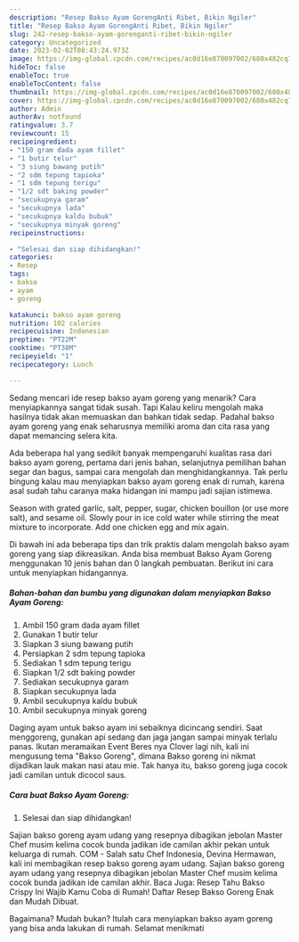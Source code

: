 ```yaml
---
description: "Resep Bakso Ayam GorengAnti Ribet, Bikin Ngiler"
title: "Resep Bakso Ayam GorengAnti Ribet, Bikin Ngiler"
slug: 242-resep-bakso-ayam-gorenganti-ribet-bikin-ngiler
category: Uncategorized
date: 2023-02-02T08:43:24.973Z
image: https://img-global.cpcdn.com/recipes/ac0d16e870097002/680x482cq70/bakso-ayam-goreng-foto-resep-utama.jpg
hideToc: false
enableToc: true
enableTocContent: false
thumbnail: https://img-global.cpcdn.com/recipes/ac0d16e870097002/680x482cq70/bakso-ayam-goreng-foto-resep-utama.jpg
cover: https://img-global.cpcdn.com/recipes/ac0d16e870097002/680x482cq70/bakso-ayam-goreng-foto-resep-utama.jpg
author: Admin
authorAv: notfound
ratingvalue: 3.7
reviewcount: 15
recipeingredient:
- "150 gram dada ayam fillet"
- "1 butir telur"
- "3 siung bawang putih"
- "2 sdm tepung tapioka"
- "1 sdm tepung terigu"
- "1/2 sdt baking powder"
- "secukupnya garam"
- "secukupnya lada"
- "secukupnya kaldu bubuk"
- "secukupnya minyak goreng"
recipeinstructions:

- "Selesai dan siap dihidangkan!"
categories:
- Resep
tags:
- bakso
- ayam
- goreng

katakunci: bakso ayam goreng 
nutrition: 102 calories
recipecuisine: Indonesian
preptime: "PT22M"
cooktime: "PT38M"
recipeyield: "1"
recipecategory: Lunch

---
```



Sedang mencari ide resep bakso ayam goreng yang menarik? Cara menyiapkannya sangat tidak susah. Tapi Kalau keliru mengolah maka hasilnya tidak akan memuaskan dan bahkan tidak sedap. Padahal bakso ayam goreng yang enak seharusnya memiliki aroma dan cita rasa yang dapat memancing selera kita.


Ada beberapa hal yang sedikit banyak mempengaruhi kualitas rasa dari bakso ayam goreng, pertama dari jenis bahan, selanjutnya pemilihan bahan segar dan bagus, sampai cara mengolah dan menghidangkannya. Tak perlu bingung kalau mau menyiapkan bakso ayam goreng enak di rumah, karena asal sudah tahu caranya maka hidangan ini mampu jadi sajian istimewa.

Season with grated garlic, salt, pepper, sugar, chicken bouillon (or use more salt), and sesame oil. Slowly pour in ice cold water while stirring the meat mixture to incorporate. Add one chicken egg and mix again.


Di bawah ini ada beberapa tips dan trik praktis dalam mengolah bakso ayam goreng yang siap dikreasikan. Anda bisa membuat Bakso Ayam Goreng menggunakan 10 jenis bahan dan 0 langkah pembuatan. Berikut ini cara untuk menyiapkan hidangannya.

<!--inarticleads1-->

##### Bahan-bahan dan bumbu yang digunakan dalam menyiapkan Bakso Ayam Goreng:

1. Ambil 150 gram dada ayam fillet
1. Gunakan 1 butir telur
1. Siapkan 3 siung bawang putih
1. Persiapkan 2 sdm tepung tapioka
1. Sediakan 1 sdm tepung terigu
1. Siapkan 1/2 sdt baking powder
1. Sediakan secukupnya garam
1. Siapkan secukupnya lada
1. Ambil secukupnya kaldu bubuk
1. Ambil secukupnya minyak goreng


Daging ayam untuk bakso ayam ini sebaiknya dicincang sendiri. Saat menggoreng, gunakan api sedang dan jaga jangan sampai minyak terlalu panas. Ikutan meramaikan Event Beres nya Clover lagi nih, kali ini mengusung tema &#34;Bakso Goreng&#34;, dimana Bakso goreng ini nikmat dijadikan lauk makan nasi atau mie. Tak hanya itu, bakso goreng juga cocok jadi camilan untuk dicocol saus. 

<!--inarticleads2-->

##### Cara buat Bakso Ayam Goreng:


1. Selesai dan siap dihidangkan!

Sajian bakso goreng ayam udang yang resepnya dibagikan jebolan Master Chef musim kelima cocok bunda jadikan ide camilan akhir pekan untuk keluarga di rumah. COM - Salah satu Chef Indonesia, Devina Hermawan, kali ini membagikan resep bakso goreng ayam udang. Sajian bakso goreng ayam udang yang resepnya dibagikan jebolan Master Chef musim kelima cocok bunda jadikan ide camilan akhir. Baca Juga: Resep Tahu Bakso Crispy Ini Wajib Kamu Coba di Rumah! Daftar Resep Bakso Goreng Enak dan Mudah Dibuat. 

Bagaimana? Mudah bukan? Itulah cara menyiapkan bakso ayam goreng yang bisa anda lakukan di rumah. Selamat menikmati
